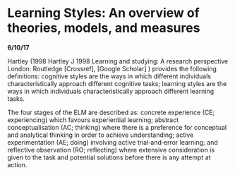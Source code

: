 # Learning Styles: An overview of theories, models, and measures

**6/10/17**

Hartley (1998 Hartley J 1998 Learning and studying: A research perspective London: Routledge
[Crossref], [Google Scholar]
) provides the following definitions: cognitive styles are the ways in which different individuals characteristically approach different cognitive tasks; learning styles are the ways in which individuals characteristically approach different learning tasks.

The four stages of the ELM are described as: concrete experience (CE; experiencing) which favours experiential learning; abstract conceptualisation (AC; thinking) where there is a preference for conceptual and analytical thinking in order to achieve understanding; active experimentation (AE; doing) involving active trial‐and‐error learning; and reflective observation (RO; reflecting) where extensive consideration is given to the task and potential solutions before there is any attempt at action.
